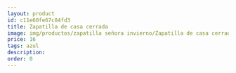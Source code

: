 ```yaml
---
layout: product
id: c11e60fe67c84fd3
title: Zapatilla de casa cerrada
image: img/productos/zapatilla señora invierno/Zapatilla de casa cerrada=16=azul.webp
price: 16
tags: azul
description: 
order: 0
---
```

